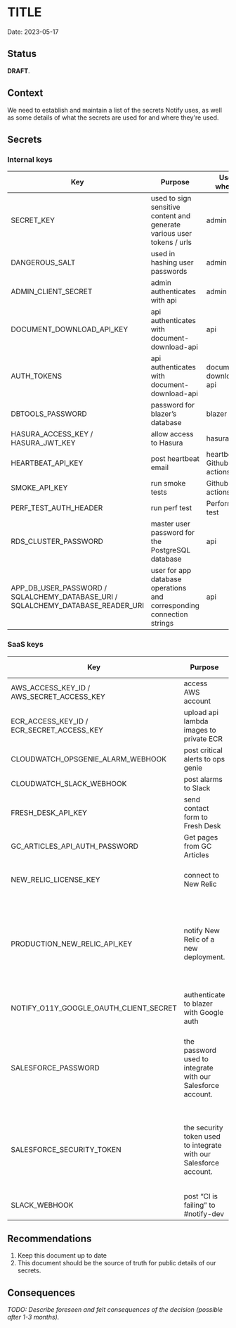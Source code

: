 # TITLE

Date: 2023-05-17

## Status

**DRAFT**.

## Context

We need to establish and maintain a list of the secrets Notify uses, as well as some details of what the secrets are used for and where they're used.

## Secrets

### Internal keys

|     Key | Purpose |  Used where? | Notes |
|---------|---------|--------------|-------|
| SECRET_KEY | used to sign sensitive content and generate various user tokens / urls | admin / api |  | 
| DANGEROUS_SALT | used in hashing user passwords | admin |  | 
| ADMIN_CLIENT_SECRET | admin authenticates with api | admin / api |  | 
| DOCUMENT_DOWNLOAD_API_KEY | api authenticates with document-download-api | api |  | 
| AUTH_TOKENS | api authenticates with document-download-api | document-download-api |  | 
| DBTOOLS_PASSWORD | password for blazer’s database | blazer |  | 
| HASURA_ACCESS_KEY / HASURA_JWT_KEY | allow access to Hasura | hasura |  | 
| HEARTBEAT_API_KEY | post heartbeat email | heartbeat / Github actions |  | 
| SMOKE_API_KEY | run smoke tests | Github actions |  | WAF_SECRET | admin authenticates to WAF | admin / terraform |  |
| PERF_TEST_AUTH_HEADER | run perf test | Performance test |   |
| RDS_CLUSTER_PASSWORD | master user password for the PostgreSQL database | api |  | 
| APP_DB_USER_PASSWORD / SQLALCHEMY_DATABASE_URI / SQLALCHEMY_DATABASE_READER_URI  | user for app database operations and corresponding connection strings |  api |  | 

### SaaS keys

|     Key | Purpose |  Used where? | Notes |
|---------|---------|--------------|-------|
| AWS_ACCESS_KEY_ID / AWS_SECRET_ACCESS_KEY | access AWS account | Github actions / api | IAM user | 
| ECR_ACCESS_KEY_ID / ECR_SECRET_ACCESS_KEY | upload api lambda images to private ECR | GitHub actions | IAM user | 
| CLOUDWATCH_OPSGENIE_ALARM_WEBHOOK | post critical alerts to ops genie | AWS |  | 
| CLOUDWATCH_SLACK_WEBHOOK | post alarms to Slack | AWS |  | 
| FRESH_DESK_API_KEY | send contact form to Fresh Desk | api |  | 
| GC_ARTICLES_API_AUTH_PASSWORD | Get pages from GC Articles | admin |  | 
| NEW_RELIC_LICENSE_KEY | connect to New Relic | manifest and terraform, LastPass |  | 
| PRODUCTION_NEW_RELIC_API_KEY | notify New Relic of a new deployment.  | manifest | A USER key is required for this function. Normal INGEST keys do not work.  | 
| NOTIFY_O11Y_GOOGLE_OAUTH_CLIENT_SECRET | authenticate to blazer with Google auth | blazer |  |
| SALESFORCE_PASSWORD | the password used to integrate with our Salesforce account. | api | The key is also shared with the SRE team to export data into Sentinel. | 
| SALESFORCE_SECURITY_TOKEN | the security token used to integrate with our Salesforce account. | api | The key is also shared with the SRE team to export data into Sentinel. | 
| SLACK_WEBHOOK | post “CI is failing” to #notify-dev | GitHub actions |  | 

## Recommendations

1. Keep this document up to date
2. This document should be the source of truth for public details of our secrets.

## Consequences

_TODO: Describe foreseen and felt consequences of the decision (possible after 1-3 months)._
